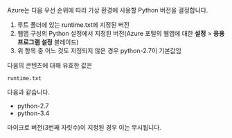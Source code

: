 Azure는 다음 우선 순위에 따라 가상 환경에 사용할 Python 버전을 결정합니다.

1. 루트 폴더에 있는 runtime.txt에 지정된 버전
1. 웹앱 구성의 Python 설정에서 지정된 버전(Azure 포털의 웹앱에 대한 **설정** > **응용 프로그램 설정** 블레이드)
1. 위 항목 중 어느 것도 지정되지 않은 경우 python-2.7이 기본값임

다음의 콘텐츠에 대해 유효한 값은

    runtime.txt

다음과 같습니다.

- python-2.7
- python-3.4

마이크로 버전(3번째 자릿수)이 지정된 경우 이는 무시됩니다.

<!--HONumber=54-->